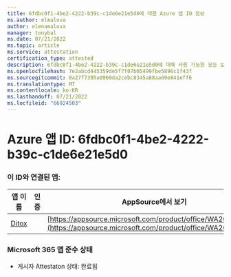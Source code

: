 ```yaml
---
title: 6fdbc0f1-4be2-4222-b39c-c1de6e21e5d0에 대한 Azure 앱 ID 정보
ms.author: elmalova
author: elenamalova
manager: tonybal
ms.date: 07/21/2022
ms.topic: article
ms.service: attestation
certification_type: attested
description: 6fdbc0f1-4be2-4222-b39c-c1de6e21e5d0에 대해 사용 가능한 모든 보안 및 규정 준수 정보입니다.
ms.openlocfilehash: 7e2abcd445359de5f7f07b05499fbe5896c1f43f
ms.sourcegitcommit: 0a27f7395a0969da2cebc8345a88aa69e841eff6
ms.translationtype: MT
ms.contentlocale: ko-KR
ms.lasthandoff: 07/21/2022
ms.locfileid: "66924503"
---
```

# <a name="azure-app-id-6fdbc0f1-4be2-4222-b39c-c1de6e21e5d0"></a>Azure 앱 ID: 6fdbc0f1-4be2-4222-b39c-c1de6e21e5d0


### <a name="apps-associated-with-this-id"></a>이 ID와 연결된 앱:
| **앱 이름** | **인증** | **AppSource에서 보기** |
|--------------|---------------|-----------------------|
| [Ditox](../forward/WA200004193.md) |  | [https://appsource.microsoft.com/product/office/WA200004193](https://appsource.microsoft.com/product/office/WA200004193) |

### <a name="microsoft-365-app-compliance-status"></a>Microsoft 365 앱 준수 상태
- 게시자 Attestaton 상태: 완료됨
